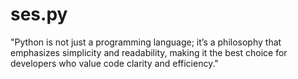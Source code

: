# ses.py
"Python is not just a programming language; it’s a philosophy that emphasizes simplicity and readability, making it the best choice for developers who value code clarity and efficiency."
